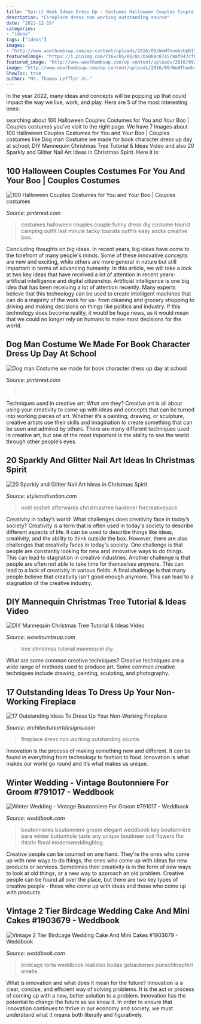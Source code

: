 ```yaml
---
title: "Spirit Week Ideas Dress Up - Costumes Halloween Couples Couple Funny Dress Diy Costume Tourist Camping Outfit Last Minute Tacky Tourists Outfits Easy Socks Creative Boo"
description: "Fireplace dress non working outstanding source"
date: "2022-12-19"
categories:
- "ideas"
tags: ["ideas"]
images:
- "http://www.wowthumbsup.com/wp-content/uploads/2016/09/WoWThumbsUpDIY-Mannequin-Christmas-Tree-Tutorial-6.jpg"
featuredImage: "https://i.pinimg.com/736x/b5/0b/8c/b50b8c0745c8af947cfb9cb367283dc8.jpg"
featured_image: "http://www.wowthumbsup.com/wp-content/uploads/2016/09/WoWThumbsUpDIY-Mannequin-Christmas-Tree-Tutorial-6.jpg"
image: "http://www.wowthumbsup.com/wp-content/uploads/2016/09/WoWThumbsUpDIY-Mannequin-Christmas-Tree-Tutorial-6.jpg"
ShowToc: true
author: "Mr. Thomas Leffler Jr."
---
```



In the year 2022, many ideas and concepts will be popping up that could impact the way we live, work, and play. Here are 5 of the most interesting ones:

	

		
searching about 100 Halloween Couples Costumes for You and Your Boo | Couples costumes you've visit to the right page. We have 7 Images about 100 Halloween Couples Costumes for You and Your Boo | Couples costumes like Dog man Costume we made for book character dress up day at school, DIY Mannequin Christmas Tree Tutorial &amp; Ideas Video and also 20 Sparkly and Glitter Nail Art Ideas in Christmas Spirit. Here it is:
		
    
## 100 Halloween Couples Costumes For You And Your Boo | Couples Costumes

<img loading=lazy src="https://i.pinimg.com/736x/e5/09/50/e50950ea002334a9cbb7bbba81c5f195--halloween-couples-couple-halloween-costumes.jpg" onerror="this.onerror=null;this.src='https://tse1.mm.bing.net/th?id=OIP._Locupb9T6Ytqc0ijBQR6QHaK3&amp;pid=15.1';" alt="100 Halloween Couples Costumes for You and Your Boo | Couples costumes">

_Source: pinterest.com_

>costumes halloween couples couple funny dress diy costume tourist camping outfit last minute tacky tourists outfits easy socks creative boo. 

	

Concluding thoughts on big ideas.
In recent years, big ideas have come to the forefront of many people's minds. Some of these innovative concepts are new and exciting, while others are more general in nature but still important in terms of advancing humanity. In this article, we will take a look at two key ideas that have received a lot of attention in recent years- artificial intelligence and digital citizenship. 
Artificial intelligence is one big idea that has been receiving a lot of attention recently. Many experts believe that this technology can be used to create intelligent machines that can do a majority of the work for us- from cleaning and grocery shopping to driving and making decisions on things like politics and industry. If this technology does become reality, it would be huge news, as it would mean that we could no longer rely on humans to make most decisions for the world.

    
## Dog Man Costume We Made For Book Character Dress Up Day At School

<img loading=lazy src="https://i.pinimg.com/736x/b5/0b/8c/b50b8c0745c8af947cfb9cb367283dc8.jpg" onerror="this.onerror=null;this.src='https://tse1.mm.bing.net/th?id=OIP.3nh1LvehYeBxS0Zd9KpT9AHaJ3&amp;pid=15.1';" alt="Dog man Costume we made for book character dress up day at school">

_Source: pinterest.com_

>. 

	

Techniques used in creative art: What are they?
Creative art is all about using your creativity to come up with ideas and concepts that can be turned into working pieces of art. Whether it’s a painting, drawing, or sculpture, creative artists use their skills and imagination to create something that can be seen and admired by others. There are many different techniques used in creative art, but one of the most important is the ability to see the world through other people’s eyes.

    
## 20 Sparkly And Glitter Nail Art Ideas In Christmas Spirit

<img loading=lazy src="https://www.stylemotivation.com/wp-content/uploads/2013/12/20-Sparkly-and-Glitter-Nail-Art-Ideas-in-Christmas-Spirit-8-1100x1536.jpg" onerror="this.onerror=null;this.src='https://tse3.mm.bing.net/th?id=OIP.ArIV1RB0iUVyusP_gQ7h2wHaKV&amp;pid=15.1';" alt="20 Sparkly and Glitter Nail Art Ideas in Christmas Spirit">

_Source: stylemotivation.com_

>noël seshell afterwards christmastree hardener forcreativejuice. 

	

Creativity in today’s world: What challenges does creativity face in today’s society?
Creativity is a term that is often used in today's society to describe different aspects of life. It can be used to describe things like ideas, creativity, and the ability to think outside the box. However, there are also challenges that creativity faces in today's society. One challenge is that people are constantly looking for new and innovative ways to do things. This can lead to stagnation in creative industries. Another challenge is that people are often not able to take time for themselves anymore. This can lead to a lack of creativity in various fields. A final challenge is that many people believe that creativity isn't good enough anymore. This can lead to a stagnation of the creative industry.

    
## DIY Mannequin Christmas Tree Tutorial &amp; Ideas Video

<img loading=lazy src="http://www.wowthumbsup.com/wp-content/uploads/2016/09/WoWThumbsUpDIY-Mannequin-Christmas-Tree-Tutorial-6.jpg" onerror="this.onerror=null;this.src='https://tse2.mm.bing.net/th?id=OIP.kGAweptZpZQTMKNOR8tRQAHaNG&amp;pid=15.1';" alt="DIY Mannequin Christmas Tree Tutorial &amp; Ideas Video">

_Source: wowthumbsup.com_

>tree christmas tutorial mannequin diy. 

	

What are some common creative techniques?
Creative techniques are a wide range of methods used to produce art. Some common creative techniques include drawing, painting, sculpting, and photography.

    
## 17 Outstanding Ideas To Dress Up Your Non-Working Fireplace

<img loading=lazy src="https://www.architectureartdesigns.com/wp-content/uploads/2017/12/3-2-e1513001682829.jpg" onerror="this.onerror=null;this.src='https://tse2.mm.bing.net/th?id=OIP.hhbixPninr-ZV5U1D4lU8wHaJ1&amp;pid=15.1';" alt="17 Outstanding Ideas To Dress Up Your Non-Working Fireplace">

_Source: architectureartdesigns.com_

>fireplace dress non working outstanding source. 

	

Innovation is the process of making something new and different. It can be found in everything from technology to fashion to food. Innovation is what makes our world go round and it’s what makes us unique.

    
## Winter Wedding - Vintage Boutonniere For Groom #791017 - Weddbook

<img loading=lazy src="http://s6.weddbook.me/t1/7/9/1/791017/wedding-suit.jpg" onerror="this.onerror=null;this.src='https://tse1.mm.bing.net/th?id=OIP.Yx2o7_ghJkgNa1mTLpzckQHaLH&amp;pid=15.1';" alt="Winter Wedding - Vintage Boutonniere For Groom #791017 - Weddbook">

_Source: weddbook.com_

>boutonnieres boutonniere groom elegant weddbook key boutonnière para winter buttonhole taste any unique boutineer suit flowers flor thistle floral modernweddingblog. 

	

Creative people can be counted on one hand. They're the ones who come up with new ways to do things, the ones who come up with ideas for new products or services. Sometimes their creativity is in the form of new ways to look at old things, or a new way to approach an old problem. Creative people can be found all over the place, but there are two key types of creative people - those who come up with ideas and those who come up with products.

    
## Vintage 2 Tier Birdcage Wedding Cake And Mini Cakes #1903679 - Weddbook

<img loading=lazy src="http://s5.weddbook.me/t1/1/9/0/1903679/cakes.jpg" onerror="this.onerror=null;this.src='https://tse4.mm.bing.net/th?id=OIP.y1je1Nl6mg5H4yRlYja7VAHaNJ&amp;pid=15.1';" alt="Vintage 2 Tier Birdcage Wedding Cake And Mini Cakes #1903679 - Weddbook">

_Source: weddbook.com_

>birdcage torta weddbook realistas bodas gebackenes punschkrapferl amelie. 

	

What is innovation and what does it mean for the future?
Innovation is a clear, concise, and efficient way of solving problems. It is the act or process of coming up with a new, better solution to a problem. Innovation has the potential to change the future as we know it. In order to ensure that innovation continues to thrive in our economy and society, we must understand what it means both literally and figuratively.

